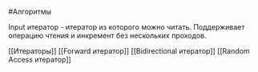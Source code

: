 #Алгоритмы 

Input итератор - итератор из которого можно читать. Поддерживает операцию чтения и инкремент без нескольких проходов.

[[Итераторы]]
[[Forward итератор]]
[[Bidirectional итератор]]
[[Random Access итератор]]